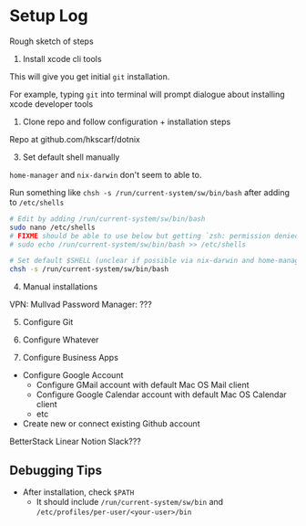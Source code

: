 # Setup Log

Rough sketch of steps


1. Install xcode cli tools

This will give you get initial `git` installation.

For example, typing `git` into terminal will prompt dialogue about installing xcode developer tools

1. Clone repo and follow configuration + installation steps

Repo at github.com/hkscarf/dotnix

3. Set default shell manually

`home-manager` and `nix-darwin` don't seem to able to.

Run something like `chsh -s /run/current-system/sw/bin/bash` after adding to `/etc/shells`

```bash
# Edit by adding /run/current-system/sw/bin/bash
sudo nano /etc/shells
# FIXME should be able to use below but getting `zsh: permission denied: /etc/shells`
# sudo echo /run/current-system/sw/bin/bash >> /etc/shells

# Set default $SHELL (unclear if possible via nix-darwin and home-manager)
chsh -s /run/current-system/sw/bin/bash
```

4. Manual installations

VPN: Mullvad
Password Manager: ???

5. Configure Git

6. Configure Whatever

7. Configure Business Apps

* Configure Google Account
  * Configure GMail account with default Mac OS Mail client
  * Configure Google Calendar account with default Mac OS Calendar client
  * etc
* Create new or connect existing Github account

BetterStack
Linear
Notion
Slack???

## Debugging Tips

* After installation, check `$PATH`
  * It should include `/run/current-system/sw/bin` and `/etc/profiles/per-user/<your-user>/bin`
